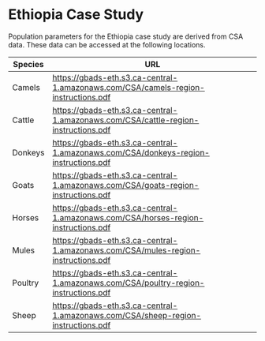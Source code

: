 # Ethiopia Case Study

<p>
Population parameters for the Ethiopia case study are derived from CSA data. These data can be accessed at the following locations.
</p>

| Species | URL |
| --- | --- |
Camels | https://gbads-eth.s3.ca-central-1.amazonaws.com/CSA/camels-region-instructions.pdf
Cattle | https://gbads-eth.s3.ca-central-1.amazonaws.com/CSA/cattle-region-instructions.pdf
Donkeys | https://gbads-eth.s3.ca-central-1.amazonaws.com/CSA/donkeys-region-instructions.pdf
Goats | https://gbads-eth.s3.ca-central-1.amazonaws.com/CSA/goats-region-instructions.pdf
Horses | https://gbads-eth.s3.ca-central-1.amazonaws.com/CSA/horses-region-instructions.pdf
Mules | https://gbads-eth.s3.ca-central-1.amazonaws.com/CSA/mules-region-instructions.pdf
Poultry | https://gbads-eth.s3.ca-central-1.amazonaws.com/CSA/poultry-region-instructions.pdf
Sheep | https://gbads-eth.s3.ca-central-1.amazonaws.com/CSA/sheep-region-instructions.pdf
